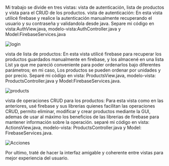 Mi trabajo se divide en tres vistas: vista de autenticación, lista de productos y vista para el CRUD de los productos.
vista de autenticación: En esta vista utilicé firebase y realice la autenticación manualmente recuperando el usuario y su
contraseña y validandola desde java. Separe mi código en vista:AuthView.java, modelo-vista:AuthController.java y 
Model:FirebaseServices.java

![login](https://github.com/user-attachments/assets/0c538663-a008-4f02-8746-c3513ce417b8)

vista de lista de productos: En esta vista utilicé firebase para recuperar los productos guardados manualmente en firebase, y los 
almacené en una lista List ya que me pareció conveniente para poder ordenarlos bajo diferentes parámetros; en mi caso, Los productos
se pueden ordenar por unidades y por precio. 
Separé mi código en vista: ProductsView.java, modelo-vista: ProductsController.java y Model:FirebaseServices.java.

![products](https://github.com/user-attachments/assets/56ed086f-9106-4e24-9a0a-53fbc629690b)

vista de operaciones CRUD para los productos: Para esta vista como en las anteriores, usé firebase y sus librerias quienes facilitan 
las operaciones CRUD, permito eliminar, modificar y crear productos mediante la GUI, ademas de usar al máximo los beneficios de 
las librerias de firebase para mantener información sobre la operación.
separé mi código en vista: ActionsView.java, modelo-vista: ProductsController.java y Model: FirebaseServices.java.

![Acciones](https://github.com/user-attachments/assets/7fd0d618-f39d-4977-bf49-a3244abc64ab)

Por ultimo, traté de hacer la interfaz amigable y coherente entre vistas para mejor experiencia del usuario.


